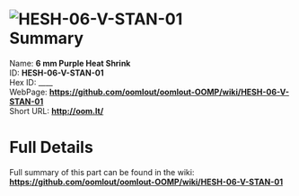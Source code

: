 
![HESH-06-V-STAN-01](https://github.com/oomlout/oomlout-OOMP/blob/master/parts/HESH-06-V-STAN-01/HESH-06-V-STAN-01_420.jpg)   
Summary
=================
  
Name: __6 mm Purple Heat Shrink__    
ID: __HESH-06-V-STAN-01__   
Hex ID: ____   
WebPage: __https://github.com/oomlout/oomlout-OOMP/wiki/HESH-06-V-STAN-01__   
Short URL: __http://oom.lt/__   

Full Details
==========================
Full summary of this part can be found in the wiki:   
__https://github.com/oomlout/oomlout-OOMP/wiki/HESH-06-V-STAN-01__    

